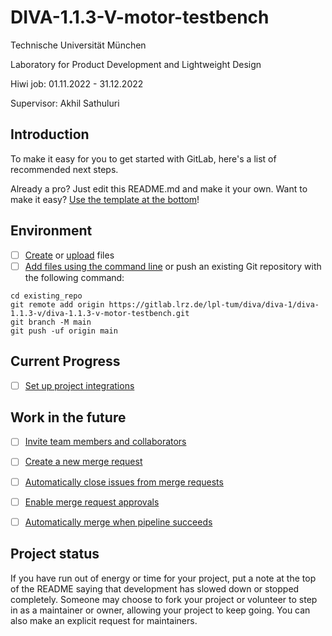 # DIVA-1.1.3-V-motor-testbench
Technische Universität München

Laboratory for Product Development and Lightweight Design

Hiwi job: 01.11.2022 - 31.12.2022

Supervisor: Akhil Sathuluri

## Introduction

To make it easy for you to get started with GitLab, here's a list of recommended next steps.

Already a pro? Just edit this README.md and make it your own. Want to make it easy? [Use the template at the bottom](#editing-this-readme)!

## Environment

- [ ] [Create](https://docs.gitlab.com/ee/user/project/repository/web_editor.html#create-a-file) or [upload](https://docs.gitlab.com/ee/user/project/repository/web_editor.html#upload-a-file) files
- [ ] [Add files using the command line](https://docs.gitlab.com/ee/gitlab-basics/add-file.html#add-a-file-using-the-command-line) or push an existing Git repository with the following command:

```
cd existing_repo
git remote add origin https://gitlab.lrz.de/lpl-tum/diva/diva-1/diva-1.1.3-v/diva-1.1.3-v-motor-testbench.git
git branch -M main
git push -uf origin main
```

## Current Progress

- [ ] [Set up project integrations](https://gitlab.lrz.de/lpl-tum/diva/diva-1/diva-1.1.3-v/diva-1.1.3-v-motor-testbench/-/settings/integrations)

## Work in the future

- [ ] [Invite team members and collaborators](https://docs.gitlab.com/ee/user/project/members/)
- [ ] [Create a new merge request](https://docs.gitlab.com/ee/user/project/merge_requests/creating_merge_requests.html)
- [ ] [Automatically close issues from merge requests](https://docs.gitlab.com/ee/user/project/issues/managing_issues.html#closing-issues-automatically)
- [ ] [Enable merge request approvals](https://docs.gitlab.com/ee/user/project/merge_requests/approvals/)
- [ ] [Automatically merge when pipeline succeeds](https://docs.gitlab.com/ee/user/project/merge_requests/merge_when_pipeline_succeeds.html)



## Project status
If you have run out of energy or time for your project, put a note at the top of the README saying that development has slowed down or stopped completely. Someone may choose to fork your project or volunteer to step in as a maintainer or owner, allowing your project to keep going. You can also make an explicit request for maintainers.
